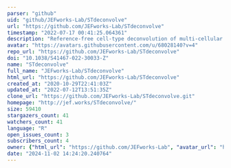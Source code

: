 ```yaml
---
parser: "github"
uid: "github/JEFworks-Lab/STdeconvolve"
url: "https://github.com/JEFworks-Lab/STdeconvolve"
timestamp: "2022-07-17 00:41:25.064361"
description: "Reference-free cell-type deconvolution of multi-cellular spatially resolved transcriptomics data"
avatar: "https://avatars.githubusercontent.com/u/68028140?v=4"
repo_url: "https://github.com/JEFworks-Lab/STdeconvolve"
doi: "10.1038/S41467-022-30033-Z"
name: "STdeconvolve"
full_name: "JEFworks-Lab/STdeconvolve"
html_url: "https://github.com/JEFworks-Lab/STdeconvolve"
created_at: "2020-10-29T22:41:03Z"
updated_at: "2022-07-12T13:51:35Z"
clone_url: "https://github.com/JEFworks-Lab/STdeconvolve.git"
homepage: "http://jef.works/STdeconvolve/"
size: 59410
stargazers_count: 41
watchers_count: 41
language: "R"
open_issues_count: 3
subscribers_count: 4
owner: {"html_url": "https://github.com/JEFworks-Lab", "avatar_url": "https://avatars.githubusercontent.com/u/68028140?v=4", "login": "JEFworks-Lab", "type": "Organization"}
date: "2024-11-02 14:24:20.240764"
---
```

